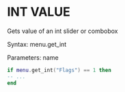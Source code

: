 # INT VALUE

Gets value of an int slider or combobox

Syntax:	menu.get_int

Parameters:	name

```lua
if menu.get_int("Flags") == 1 then
-- ...
end
```
